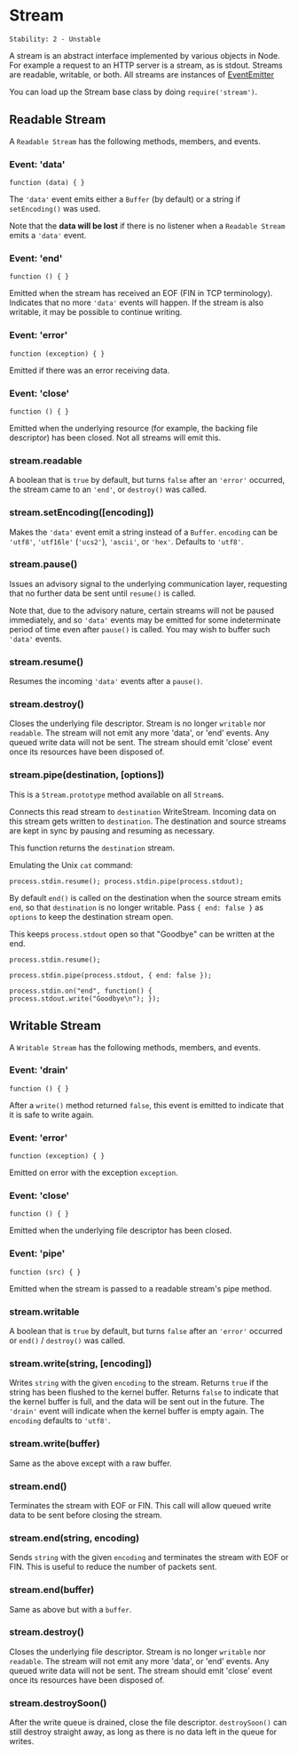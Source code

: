 # Stream

    Stability: 2 - Unstable

A stream is an abstract interface implemented by various objects in
Node.  For example a request to an HTTP server is a stream, as is
stdout. Streams are readable, writable, or both. All streams are
instances of [EventEmitter][]

You can load up the Stream base class by doing `require('stream')`.

## Readable Stream

<!--type=class-->

A `Readable Stream` has the following methods, members, and events.

### Event: 'data'

`function (data) { }`

The `'data'` event emits either a `Buffer` (by default) or a string if
`setEncoding()` was used.

Note that the __data will be lost__ if there is no listener when a
`Readable Stream` emits a `'data'` event.

### Event: 'end'

`function () { }`

Emitted when the stream has received an EOF (FIN in TCP terminology).
Indicates that no more `'data'` events will happen. If the stream is
also writable, it may be possible to continue writing.

### Event: 'error'

`function (exception) { }`

Emitted if there was an error receiving data.

### Event: 'close'

`function () { }`

Emitted when the underlying resource (for example, the backing file
descriptor) has been closed. Not all streams will emit this.

### stream.readable

A boolean that is `true` by default, but turns `false` after an
`'error'` occurred, the stream came to an `'end'`, or `destroy()` was
called.

### stream.setEncoding([encoding])

Makes the `'data'` event emit a string instead of a `Buffer`. `encoding`
can be `'utf8'`, `'utf16le'` (`'ucs2'`), `'ascii'`, or `'hex'`. Defaults
to `'utf8'`.

### stream.pause()

Issues an advisory signal to the underlying communication layer,
requesting that no further data be sent until `resume()` is called.

Note that, due to the advisory nature, certain streams will not be
paused immediately, and so `'data'` events may be emitted for some
indeterminate period of time even after `pause()` is called. You may
wish to buffer such `'data'` events.

### stream.resume()

Resumes the incoming `'data'` events after a `pause()`.

### stream.destroy()

Closes the underlying file descriptor. Stream is no longer `writable`
nor `readable`.  The stream will not emit any more 'data', or 'end'
events. Any queued write data will not be sent.  The stream should emit
'close' event once its resources have been disposed of.


### stream.pipe(destination, [options])

This is a `Stream.prototype` method available on all `Stream`s.

Connects this read stream to `destination` WriteStream. Incoming data on
this stream gets written to `destination`. The destination and source
streams are kept in sync by pausing and resuming as necessary.

This function returns the `destination` stream.

Emulating the Unix `cat` command:

    process.stdin.resume(); process.stdin.pipe(process.stdout);


By default `end()` is called on the destination when the source stream
emits `end`, so that `destination` is no longer writable. Pass `{ end:
false }` as `options` to keep the destination stream open.

This keeps `process.stdout` open so that "Goodbye" can be written at the
end.

    process.stdin.resume();

    process.stdin.pipe(process.stdout, { end: false });

    process.stdin.on("end", function() {
    process.stdout.write("Goodbye\n"); });


## Writable Stream

<!--type=class-->

A `Writable Stream` has the following methods, members, and events.

### Event: 'drain'

`function () { }`

After a `write()` method returned `false`, this event is emitted to
indicate that it is safe to write again.

### Event: 'error'

`function (exception) { }`

Emitted on error with the exception `exception`.

### Event: 'close'

`function () { }`

Emitted when the underlying file descriptor has been closed.

### Event: 'pipe'

`function (src) { }`

Emitted when the stream is passed to a readable stream's pipe method.

### stream.writable

A boolean that is `true` by default, but turns `false` after an
`'error'` occurred or `end()` / `destroy()` was called.

### stream.write(string, [encoding])

Writes `string` with the given `encoding` to the stream.  Returns `true`
if the string has been flushed to the kernel buffer.  Returns `false` to
indicate that the kernel buffer is full, and the data will be sent out
in the future. The `'drain'` event will indicate when the kernel buffer
is empty again. The `encoding` defaults to `'utf8'`.

### stream.write(buffer)

Same as the above except with a raw buffer.

### stream.end()

Terminates the stream with EOF or FIN.  This call will allow queued
write data to be sent before closing the stream.

### stream.end(string, encoding)

Sends `string` with the given `encoding` and terminates the stream with
EOF or FIN. This is useful to reduce the number of packets sent.

### stream.end(buffer)

Same as above but with a `buffer`.

### stream.destroy()

Closes the underlying file descriptor. Stream is no longer `writable`
nor `readable`.  The stream will not emit any more 'data', or 'end'
events. Any queued write data will not be sent.  The stream should emit
'close' event once its resources have been disposed of.

### stream.destroySoon()

After the write queue is drained, close the file descriptor.
`destroySoon()` can still destroy straight away, as long as there is no
data left in the queue for writes.

[EventEmitter]: events.html#events_class_events_eventemitter
